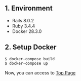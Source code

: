 ## 1. Environment

- Rails 8.0.2
- Ruby 3.4.4
- Docker 28.3.0

## 2. Setup Docker

```command
$ docker-compose build
$ docker-compose up
```

Now, you can access to [Top Page](http://localhost:3000)
